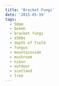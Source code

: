 ```yaml
---
title: 'Bracket Fungi'
date: '2015-05-19'
tags:
  - 50mm
  - bokeh
  - bracket fungi
  - d300s
  - depth of field
  - fungus
  - mountainside
  - mushroom
  - nikon
  - outdoor
  - scotland
  - tree
---
```

